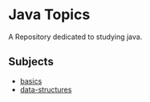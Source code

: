 # Java Topics
A Repository dedicated to studying java.

## Subjects
- [basics](https://github.com/efwoods/java/tree/719c2e318dde1451ec92f3e9a07b8863fb1ba6cd/basics)
- [data-structures](https://github.com/efwoods/java-data-structures-3001429/tree/839c50b01f623a062bea32e0ea3c0157da6a7a56)
